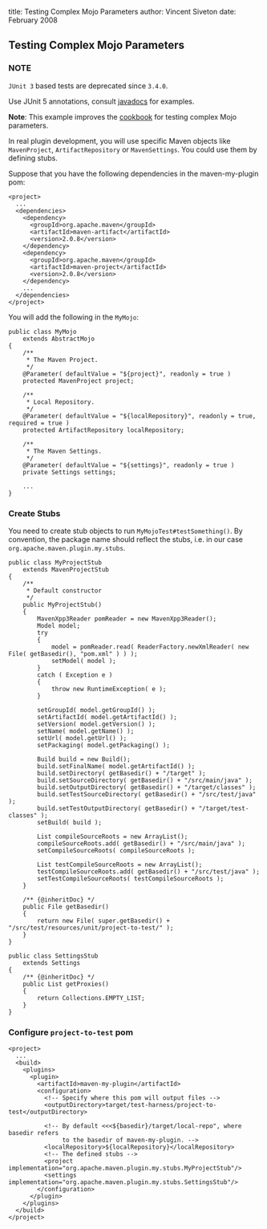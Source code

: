 title: Testing Complex Mojo Parameters
author: Vincent Siveton
date: February 2008

<!--  Licensed to the Apache Software Foundation (ASF) under one -->
<!--  or more contributor license agreements.  See the NOTICE file -->
<!--  distributed with this work for additional information -->
<!--  regarding copyright ownership.  The ASF licenses this file -->
<!--  to you under the Apache License, Version 2.0 (the -->
<!--  "License"); you may not use this file except in compliance -->
<!--  with the License.  You may obtain a copy of the License at -->
<!--  -->
<!--    http://www.apache.org/licenses/LICENSE-2.0 -->
<!--  -->
<!--  Unless required by applicable law or agreed to in writing, -->
<!--  software distributed under the License is distributed on an -->
<!--  "AS IS" BASIS, WITHOUT WARRANTIES OR CONDITIONS OF ANY -->
<!--  KIND, either express or implied.  See the License for the -->
<!--  specific language governing permissions and limitations -->
<!--  under the License. -->
## Testing Complex Mojo Parameters

### NOTE

`JUnit 3` based tests are deprecated since `3.4.0`.

Use JUnit 5 annotations, consult [javadocs](../apidocs/org/apache/maven/api/plugin/testing/package-summary.html) for examples.

 **Note**: This example improves the [cookbook](../getting-started/index.html) for testing complex Mojo parameters.


 In real plugin development, you will use specific Maven objects like `MavenProject`, `ArtifactRepository` or `MavenSettings`. You could use them by defining stubs.


 Suppose that you have the following dependencies in the maven-my-plugin pom:



```
<project>
  ...
  <dependencies>
    <dependency>
      <groupId>org.apache.maven</groupId>
      <artifactId>maven-artifact</artifactId>
      <version>2.0.8</version>
    </dependency>
    <dependency>
      <groupId>org.apache.maven</groupId>
      <artifactId>maven-project</artifactId>
      <version>2.0.8</version>
    </dependency>
    ...
  </dependencies>
</project>
```

 You will add the following in the `MyMojo`:



```
public class MyMojo
    extends AbstractMojo
{
    /**
     * The Maven Project.
     */
    @Parameter( defaultValue = "${project}", readonly = true )
    protected MavenProject project;

    /**
     * Local Repository.
     */
    @Parameter( defaultValue = "${localRepository}", readonly = true, required = true )
    protected ArtifactRepository localRepository;

    /**
     * The Maven Settings.
     */
    @Parameter( defaultValue = "${settings}", readonly = true )
    private Settings settings;

    ...
}
```

### Create Stubs


 You need to create stub objects to run `MyMojoTest#testSomething()`. By convention, the package name should reflect the stubs, i.e. in our case `org.apache.maven.plugin.my.stubs`.



```
public class MyProjectStub
    extends MavenProjectStub
{
    /**
     * Default constructor
     */
    public MyProjectStub()
    {
        MavenXpp3Reader pomReader = new MavenXpp3Reader();
        Model model;
        try
        {
            model = pomReader.read( ReaderFactory.newXmlReader( new File( getBasedir(), "pom.xml" ) ) );
            setModel( model );
        }
        catch ( Exception e )
        {
            throw new RuntimeException( e );
        }

        setGroupId( model.getGroupId() );
        setArtifactId( model.getArtifactId() );
        setVersion( model.getVersion() );
        setName( model.getName() );
        setUrl( model.getUrl() );
        setPackaging( model.getPackaging() );

        Build build = new Build();
        build.setFinalName( model.getArtifactId() );
        build.setDirectory( getBasedir() + "/target" );
        build.setSourceDirectory( getBasedir() + "/src/main/java" );
        build.setOutputDirectory( getBasedir() + "/target/classes" );
        build.setTestSourceDirectory( getBasedir() + "/src/test/java" );
        build.setTestOutputDirectory( getBasedir() + "/target/test-classes" );
        setBuild( build );

        List compileSourceRoots = new ArrayList();
        compileSourceRoots.add( getBasedir() + "/src/main/java" );
        setCompileSourceRoots( compileSourceRoots );

        List testCompileSourceRoots = new ArrayList();
        testCompileSourceRoots.add( getBasedir() + "/src/test/java" );
        setTestCompileSourceRoots( testCompileSourceRoots );
    }

    /** {@inheritDoc} */
    public File getBasedir()
    {
        return new File( super.getBasedir() + "/src/test/resources/unit/project-to-test/" );
    }
}
```


```
public class SettingsStub
    extends Settings
{
    /** {@inheritDoc} */
    public List getProxies()
    {
        return Collections.EMPTY_LIST;
    }
}
```


### Configure `project-to-test` pom



```
<project>
  ...
  <build>
    <plugins>
      <plugin>
        <artifactId>maven-my-plugin</artifactId>
        <configuration>
          <!-- Specify where this pom will output files -->
          <outputDirectory>target/test-harness/project-to-test</outputDirectory>

          <!-- By default <<<${basedir}/target/local-repo", where basedir refers
               to the basedir of maven-my-plugin. -->
          <localRepository>${localRepository}</localRepository>
          <!-- The defined stubs -->
          <project implementation="org.apache.maven.plugin.my.stubs.MyProjectStub"/>
          <settings implementation="org.apache.maven.plugin.my.stubs.SettingsStub"/>
        </configuration>
      </plugin>
    </plugins>
  </build>
</project>
```


